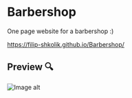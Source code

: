 # Barbershop
 One page website for a barbershop :)

https://filip-shkolik.github.io/Barbershop/

## Preview :mag:
![Image alt](https://github.com/filip-shkolik/Barbershop/main/preview/preview.png)
